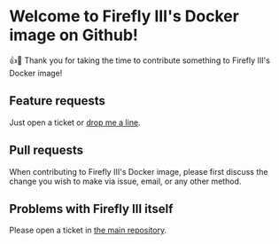 # Welcome to Firefly III's Docker image on Github!

:+1::tada: Thank you for taking the time to contribute something to Firefly III's Docker image!

## Feature requests

Just open a ticket or [drop me a line](mailto:james@firefly-iii.org).

## Pull requests

When contributing to Firefly III's Docker image, please first discuss the change you wish to make via issue, email, or any other method.

## Problems with Firefly III itself

Please open a ticket in [the main repository](https://github.com/firefly-iii/firefly-iii).
